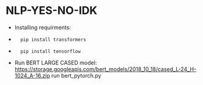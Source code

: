 # NLP-YES-NO-IDK

- Installing requirments:
-       pip install transformers
-       pip install tensorflow
- Run BERT LARGE CASED model:
https://storage.googleapis.com/bert_models/2018_10_18/cased_L-24_H-1024_A-16.zip
        run bert_pytorch.py
